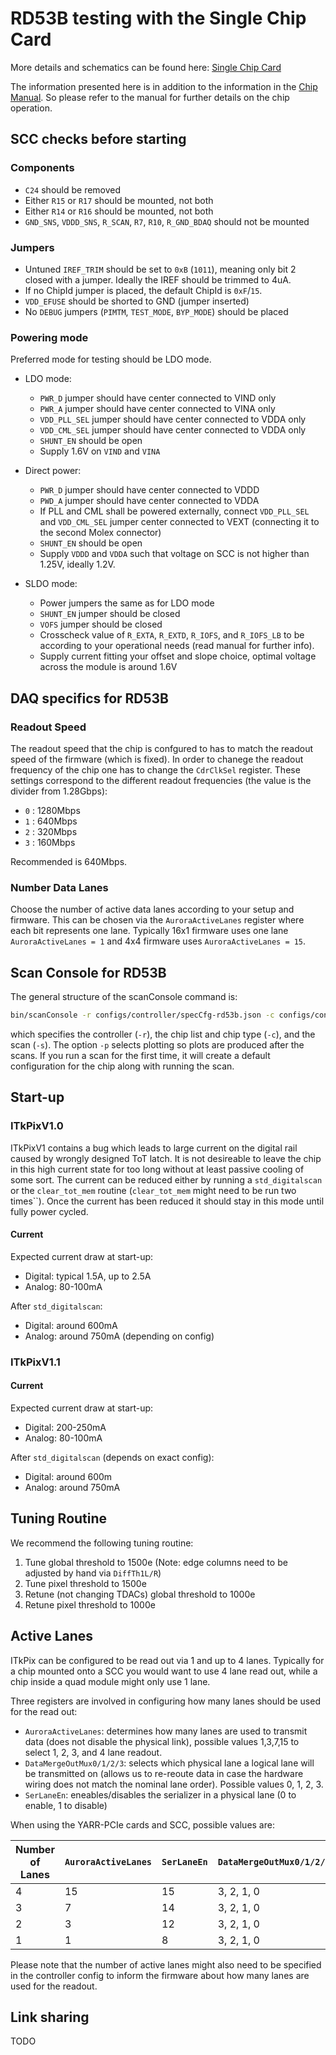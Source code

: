 # RD53B testing with the Single Chip Card

More details and schematics can be found here: [Single Chip Card](https://twiki.cern.ch/twiki/bin/viewauth/RD53/RD53BTesting#RD53B_Single_Chip_Card_SCC)

The information presented here is in addition to the information in the [Chip Manual](https://cds.cern.ch/record/2665301). So please refer to the manual for further details on the chip operation.

## SCC checks before starting

### Components

- ``C24`` should be removed
- Either ``R15`` or ``R17`` should be mounted, not both
- Either ``R14`` or ``R16`` should be mounted, not both
- ``GND_SNS``, ``VDDD_SNS``, ``R_SCAN``, ``R7``, ``R10``, ``R_GND_BDAQ`` should not be mounted
### Jumpers

- Untuned ``IREF_TRIM`` should be set to ``0xB`` (``1011``), meaning only bit 2 closed with a jumper. Ideally the IREF should be trimmed to 4uA.
- If no ChipId jumper is placed, the default ChipId is ``0xF``/``15``.
- ``VDD_EFUSE`` should be shorted to GND (jumper inserted)
- No ``DEBUG`` jumpers (``PIMTM``, ``TEST_MODE``, ``BYP_MODE``) should be placed

### Powering mode

Preferred mode for testing should be LDO mode.

- LDO mode:
    - ``PWR_D`` jumper should have center connected to VIND only
    - ``PWR_A`` jumper should have center connected to VINA only
    - ``VDD_PLL_SEL`` jumper should have center connected to VDDA only
    - ``VDD_CML_SEL`` jumper should have center connected to VDDA only
    - ``SHUNT_EN`` should be open
    - Supply 1.6V on ``VIND`` and ``VINA``

- Direct power:
    - ``PWR_D`` jumper should have center connected to VDDD
    - ``PWD_A`` jumper should have center connected to VDDA
    - If PLL and CML shall be powered externally, connect ``VDD_PLL_SEL`` and ``VDD_CML_SEL`` jumper center connected to VEXT (connecting it to the second Molex connector)
    - ``SHUNT_EN`` should be open
    - Supply ``VDDD`` and ``VDDA`` such that voltage on SCC is not higher than 1.25V, ideally 1.2V.

- SLDO mode:
    - Power jumpers the same as for LDO mode
    - ``SHUNT_EN`` jumper should be closed
    - ``VOFS`` jumper should be closed
    - Crosscheck value of ``R_EXTA``, ``R_EXTD``, ``R_IOFS``, and ``R_IOFS_LB`` to be according to your operational needs (read manual for further info).
    - Supply current fitting your offset and slope choice, optimal voltage across the module is around 1.6V

## DAQ specifics for RD53B

### Readout Speed

The readout speed that the chip is confgured to has to match the readout speed of the firmware (which is fixed). In order to chanege the readout frequency of the chip one has to change the ``CdrClkSel`` register. These settings correspond to the different readout frequencies (the value is the divider from 1.28Gbps):

- ``0`` : 1280Mbps
- ``1`` : 640Mbps
- ``2`` : 320Mbps
- ``3`` : 160Mbps

Recommended is 640Mbps.

### Number Data Lanes

Choose the number of active data lanes according to your setup and firmware. This can be chosen via the ``AuroraActiveLanes`` register where each bit represents one lane.
Typically 16x1 firmware uses one lane ``AuroraActiveLanes = 1`` and 4x4 firmware uses ``AuroraActiveLanes = 15``.

## Scan Console for RD53B

The general structure of the scanConsole command is:
```bash
bin/scanConsole -r configs/controller/specCfg-rd53b.json -c configs/connectivity/example_rd53b_setup.json -s configs/scans/rd53b/<type of scan>.json -p
```

which specifies the controller (`-r`), the chip list and chip type (`-c`), and the scan (`-s`). The option `-p` selects plotting so plots are produced after the scans.
If you run a scan for the first time, it will create a default configuration for the chip along with running the scan.

## Start-up

### ITkPixV1.0

ITkPixV1 contains a bug which leads to large current on the digital rail caused by wrongly designed ToT latch. It is not desireable to leave the chip in this high current state for too long without at least passive cooling of some sort. The current can be reduced either by running a ``std_digitalscan`` or the ``clear_tot_mem`` routine (``clear_tot_mem`` might need to be run two times``). Once the current has been reduced it should stay in this mode until fully power cycled.

#### Current

Expected current draw at start-up:

- Digital: typical 1.5A, up to 2.5A
- Analog: 80-100mA

After ``std_digitalscan``:

- Digital: around 600mA
- Analog: around 750mA (depending on config)

### ITkPixV1.1

#### Current

Expected current draw at start-up:

- Digital: 200-250mA
- Analog: 80-100mA

After ``std_digitalscan`` (depends on exact config):

- Digital: around 600m
- Analog: around 750mA

## Tuning Routine

We recommend the following tuning routine:

1. Tune global threshold to 1500e (Note: edge columns need to be adjusted by hand via ``DiffTh1L/R``)
2. Tune pixel threshold to 1500e
3. Retune (not changing TDACs) global threshold to 1000e
4. Retune pixel threshold to 1000e

## Active Lanes

ITkPix can be configured to be read out via 1 and up to 4 lanes. Typically for a chip mounted onto a SCC you would want to use 4 lane read out, while a chip inside a quad module might only use 1 lane.

Three registers are involved in configuring how many lanes should be used for the read out:

- ``AuroraActiveLanes``: determines how many lanes are used to transmit data (does not disable the physical link), possible values 1,3,7,15 to select 1, 2, 3, and 4 lane readout.
- ``DataMergeOutMux0/1/2/3``: selects which physical lane a logical lane will be transmitted on (allows us to re-reoute data in case the hardware wiring does not match the nominal lane order). Possible values 0, 1, 2, 3.
- ``SerLaneEn``: eneables/disables the serializer in a physical lane (0 to enable, 1 to disable)

When using the YARR-PCIe cards and SCC, possible values are:

| Number of Lanes | ``AuroraActiveLanes`` | ``SerLaneEn`` | ``DataMergeOutMux0/1/2/3`` |
| ----- | --------- | ----------- | --------------- |
| 4 | 15 | 15 | 3, 2, 1, 0 |
| 3 | 7 | 14 | 3, 2, 1, 0 |
| 2 | 3 | 12 | 3, 2, 1, 0 |
| 1 | 1 | 8 | 3, 2, 1, 0 |

Please note that the number of active lanes might also need to be specified in the controller config to inform the firmware about how many lanes are used for the readout.

## Link sharing

TODO
